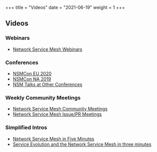 +++
title = "Videos"
date = "2021-06-19"
weight = 1
+++

## Videos

### Webinars
- [Network Service Mesh Webinars](https://www.youtube.com/playlist?list=PLHE270yTf267rrC4o3TBnp9oQ0xiv-2M6)

### Conferences
- [NSMCon EU 2020](https://www.youtube.com/watch?v=GM1K2YBeEro&list=PLHE270yTf264QD8WWAv4qf3znPtYhzLoV)
- [NSMCon NA 2019](https://www.youtube.com/playlist?list=PLHE270yTf264QD8WWAv4qf3znPtYhzLoV)
- [NSM Talks at Other Conferences](https://www.youtube.com/playlist?list=PLHE270yTf2658nwLLAOpqX3nOrQsC6L8c)

### Weekly Community Meetings
- [Network Service Mesh Community Meetings](https://www.youtube.com/playlist?list=PLHE270yTf266ExJJJ0TVjpeRET-GOU4jr)
- [Network Service Mesh Issue/PR Meetings](https://www.youtube.com/playlist?list=PLHE270yTf265NG1hCBU3hmXtRVpycNUax)

### Simplified Intros
- [Network Service Mesh in Five Minutes](https://www.youtube.com/watch?v=OyI2ZuwIc_Q)
- [Service Evolution and the Network Service Mesh in three minutes](https://www.youtube.com/watch?v=qRH8VFY6sXY)

